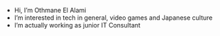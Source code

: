 - Hi, I’m Othmane El Alami
- I’m interested in tech in general, video games and Japanese culture
- I’m actually working as junior IT Consultant
